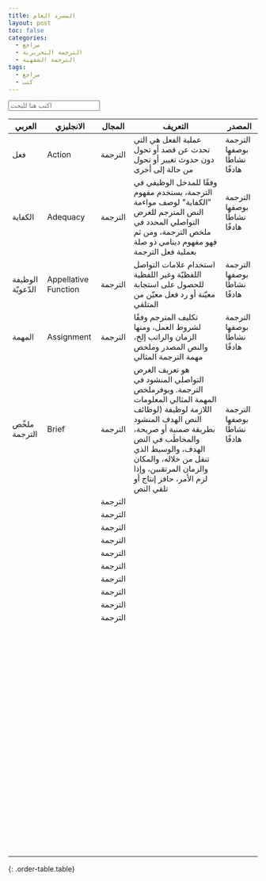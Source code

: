 ```yaml
---
title: المسرد العام 
layout: post
toc: false
categories:
  - مراجع
  - الترجمة التحريرية
  - الترجمة الشفهية
tags:
  - مراجع
  - كتب
---
```


<input type="search" class="light-table-filter" data-table="order-table" placeholder="اكتب هنا للبحث" />

| العربي | الانجليزي | المجال | التعريف | المصدر |
| --- | --- | --- | --- | --- |
| فعل | Action | الترجمة | عملية الفعل هي التي تحدث عن قصد أو تحول دون حدوث تغيير أو تحول من حالة إلى أخرى | الترجمة بوصفها نشاطًا هادفًا |
| الكفاية | Adequacy | الترجمة | وفقًا للمدخل الوظيفي في الترجمة، يستخدم مفهوم "الكفاية" لوصف مواءمة النص المترجم للغرض التواصلي المحدد في ملخص الترجمة، ومن ثم فهو مفهوم دينامي ذو صلة بعملية فعل الترجمة | الترجمة بوصفها نشاطًا هادفًا<br>&nbsp; |
| الوظيفة الدّعويّة | Appellative Function | الترجمة | استخدام علامات التواصل اللفظيّة وغير اللفظية للحصول على استجابة معيّنة أو رد فعل معيّن من المتلقي &nbsp; &nbsp; | الترجمة بوصفها نشاطًا هادفًا<br>&nbsp; |
| المهمة | Assignment | الترجمة | تكليف المترجم وفقًا لشروط العمل، ومنها الزمان والراتب إلخ، والنص المصدر وملخص مهمة الترجمة المثالي | الترجمة بوصفها نشاطًا هادفًا<br>&nbsp; |
| ملخّص الترجمة | Brief | الترجمة | هو تعريف الغرض التواصلي المنشود في الترجمة. ويوفرملخص المهمة المثالي المعلومات اللازمة لوظيفة (لوظائف النص الهدف المنشود بطريقة ضمنية أو صريحة، والمخاطَب في النص الهدف، والوسيط الذي تنقل من خلاله، والمكان والزمان المرتقبين، وإذا لزم الأمر، حافز إنتاج أو تلقي النص | الترجمة بوصفها نشاطًا هادفًا<br>&nbsp; |
| &nbsp; | &nbsp; | الترجمة | &nbsp; | &nbsp; |
| &nbsp; | &nbsp; | الترجمة | &nbsp; | &nbsp; |
| &nbsp; | &nbsp; | الترجمة | &nbsp; | &nbsp; |
| &nbsp; | &nbsp; | الترجمة | &nbsp; | &nbsp; |
| &nbsp; | &nbsp; | الترجمة | &nbsp; | &nbsp; |
| &nbsp; | &nbsp; | الترجمة | &nbsp; | &nbsp; |
| &nbsp; | &nbsp; | الترجمة | &nbsp; | &nbsp; |
| &nbsp; | &nbsp; | الترجمة | &nbsp; | &nbsp; |
| &nbsp; | &nbsp; | الترجمة | &nbsp; | &nbsp; |
| &nbsp; | &nbsp; | الترجمة | &nbsp; | &nbsp; |
| &nbsp; | &nbsp; | &nbsp; | &nbsp; | &nbsp; |
| &nbsp; | &nbsp; | &nbsp; | &nbsp; | &nbsp; |
| &nbsp; | &nbsp; | &nbsp; | &nbsp; | &nbsp; |
| &nbsp; | &nbsp; | &nbsp; | &nbsp; | &nbsp; |
| &nbsp; | &nbsp; | &nbsp; | &nbsp; | &nbsp; |
| &nbsp; | &nbsp; | &nbsp; | &nbsp; | &nbsp; |
| &nbsp; | &nbsp; | &nbsp; | &nbsp; | &nbsp; |
| &nbsp; | &nbsp; | &nbsp; | &nbsp; | &nbsp; |
| &nbsp; | &nbsp; | &nbsp; | &nbsp; | &nbsp; |
| &nbsp; | &nbsp; | &nbsp; | &nbsp; | &nbsp; |
| &nbsp; | &nbsp; | &nbsp; | &nbsp; | &nbsp; |
| &nbsp; | &nbsp; | &nbsp; | &nbsp; | &nbsp; |
| &nbsp; | &nbsp; | &nbsp; | &nbsp; | &nbsp; |
| &nbsp; | &nbsp; | &nbsp; | &nbsp; | &nbsp; |
| &nbsp; | &nbsp; | &nbsp; | &nbsp; | &nbsp; |
| &nbsp; | &nbsp; | &nbsp; | &nbsp; | &nbsp; |
| &nbsp; | &nbsp; | &nbsp; | &nbsp; | &nbsp; |
| &nbsp; | &nbsp; | &nbsp; | &nbsp; | &nbsp; |
{: .order-table.table}

<script>(function(document) {
	'use strict';

	var LightTableFilter = (function(Arr) {

		var _input;

		function _onInputEvent(e) {
			_input = e.target;
			var tables = document.getElementsByClassName(_input.getAttribute('data-table'));
			Arr.forEach.call(tables, function(table) {
				Arr.forEach.call(table.tBodies, function(tbody) {
					Arr.forEach.call(tbody.rows, _filter);
				});
			});
		}

		function _filter(row) {
			var text = row.textContent.toLowerCase(), val = _input.value.toLowerCase();
			row.style.display = text.indexOf(val) === -1 ? 'none' : 'table-row';
		}

		return {
			init: function() {
				var inputs = document.getElementsByClassName('light-table-filter');
				Arr.forEach.call(inputs, function(input) {
					input.oninput = _onInputEvent;
				});
			}
		};
	})(Array.prototype);

	document.addEventListener('readystatechange', function() {
		if (document.readyState === 'complete') {
			LightTableFilter.init();
		}
	});

})(document); </script>